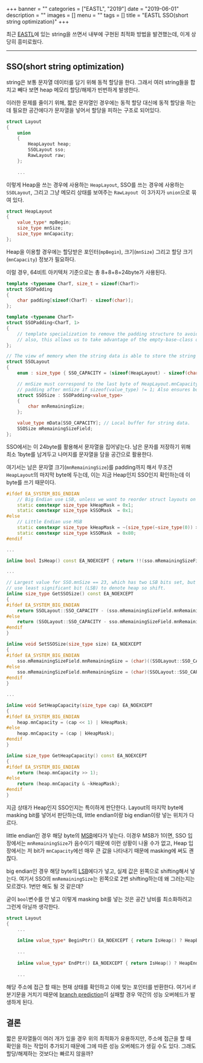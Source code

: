 +++
banner = ""
categories = ["EASTL", "2019"]
date = "2019-06-01"
description = ""
images = []
menu = ""
tags = []
title = "EASTL SSO(short string optimization)"
+++

최근 [EASTL](https://github.com/electronicarts/EASTL)에 있는 string을 쓰면서 내부에 구현된 최적화 방법을 발견했는데, 이게 상당히 흥미로웠다.

-----

## SSO(short string optimization)

string은 보통 문자열 데이터를 담기 위해 동적 할당을 한다. 그래서 여러 string들을 합치고 빼다 보면 heap 메모리 할당/해제가 빈번하게 발생한다.

이러한 문제를 줄이기 위해, 짧은 문자열인 경우에는 동적 할당 대신에 동적 할당을 하는데 필요한 공간에다가 문자열을 넣어서 할당을 피하는 구조로 되어있다.

```cpp
struct Layout
{
    union
    {
        HeapLayout heap;
        SSOLayout sso;
        RawLayout raw;
    };
    
    ...
```

이렇게 Heap을 쓰는 경우에 사용하는 `HeapLayout`, SSO를 쓰는 경우에 사용하는 `SSOLayout`, 그리고 그냥 메모리 상태를 보여주는 `RawLayout `이 3가지가 `union`으로 묶여 있다.

```cpp
struct HeapLayout
{
    value_type* mpBegin;
    size_type mnSize;
    size_type mnCapacity;
};
```

Heap을 이용할 경우에는 할당받은 포인터(`mpBegin`), 크기(`mnSize`) 그리고 할당 크기(`mnCapacity`) 정보가 필요하다.

이럴 경우, 64비트 아키텍처 기준으로는 총 8+8+8=24byte가 사용된다.

```cpp
template <typename CharT, size_t = sizeof(CharT)>
struct SSOPadding
{
    char padding[sizeof(CharT) - sizeof(char)];
};

template <typename CharT>
struct SSOPadding<CharT, 1>
{
    // template specialization to remove the padding structure to avoid warnings on zero length arrays
    // also, this allows us to take advantage of the empty-base-class optimization.
};

// The view of memory when the string data is able to store the string data locally (without a heap allocation).
struct SSOLayout
{
    enum : size_type { SSO_CAPACITY = (sizeof(HeapLayout) - sizeof(char)) / sizeof(value_type) };

    // mnSize must correspond to the last byte of HeapLayout.mnCapacity, so we don't want the compiler to insert
    // padding after mnSize if sizeof(value_type) != 1; Also ensures both layouts are the same size.
    struct SSOSize : SSOPadding<value_type>
    {
        char mnRemainingSize;
    };

    value_type mData[SSO_CAPACITY]; // Local buffer for string data.
    SSOSize mRemainingSizeField;
};
```

SSO에서는 이 24byte를 활용해서 문자열을 집어넣는다. 남은 문자를 저장하기 위해 최소 1byte를 남겨두고 나머지를 문자열을 담을 공간으로 활용한다.

여기서는 남은 문자열 크기(`mnRemainingSize`)를 padding까지 해서 무조건 `HeapLayout`의 마지막 byte에 두는데, 이는 지금 Heap인지 SSO인지 확인하는데 이 byte를 쓰기 때문이다.

```cpp
#ifdef EA_SYSTEM_BIG_ENDIAN
    // Big Endian use LSB, unless we want to reorder struct layouts on endianness, Bit is set when we are in Heap
    static constexpr size_type kHeapMask = 0x1;
    static constexpr size_type kSSOMask  = 0x1;
#else
    // Little Endian use MSB
    static constexpr size_type kHeapMask = ~(size_type(~size_type(0)) >> 1);
    static constexpr size_type kSSOMask  = 0x80;
#endif

...

inline bool IsHeap() const EA_NOEXCEPT { return !!(sso.mRemainingSizeField.mnRemainingSize & kSSOMask); }

...

// Largest value for SSO.mnSize == 23, which has two LSB bits set, but on big-endian (BE)
// use least significant bit (LSB) to denote heap so shift.
inline size_type GetSSOSize() const EA_NOEXCEPT
{
#ifdef EA_SYSTEM_BIG_ENDIAN
    return SSOLayout::SSO_CAPACITY - (sso.mRemainingSizeField.mnRemainingSize >> 2);
#else
    return (SSOLayout::SSO_CAPACITY - sso.mRemainingSizeField.mnRemainingSize);
#endif
}

inline void SetSSOSize(size_type size) EA_NOEXCEPT
{
#ifdef EA_SYSTEM_BIG_ENDIAN
    sso.mRemainingSizeField.mnRemainingSize = (char)((SSOLayout::SSO_CAPACITY - size) << 2);
#else
    sso.mRemainingSizeField.mnRemainingSize = (char)(SSOLayout::SSO_CAPACITY - size);
#endif
}

...

inline void SetHeapCapacity(size_type cap) EA_NOEXCEPT
{
#ifdef EA_SYSTEM_BIG_ENDIAN
    heap.mnCapacity = (cap << 1) | kHeapMask;
#else
    heap.mnCapacity = (cap | kHeapMask);
#endif
}

inline size_type GetHeapCapacity() const EA_NOEXCEPT
{
#ifdef EA_SYSTEM_BIG_ENDIAN
    return (heap.mnCapacity >> 1);
#else
    return (heap.mnCapacity & ~kHeapMask);
#endif
}
```

지금 상태가 Heap인지 SSO인지는 특이하게 판단한다. Layout의 마지막 byte에 masking bit를 넣어서 판단하는데,  little endian이랑 big endian이랑 넣는 위치가 다르다. 

little endian인 경우 해당 byte의 [MSB](https://ko.wikipedia.org/wiki/최상위_비트)에다가 넣는다. 이경우 MSB가 1이면, SSO 입장에서는 `mnRemainingSize`가 음수이기 때문에 이런 상황이 나올 수가 없고, Heap 입장에서는 저 bit가 `mnCapacity`에선 매우 큰 값을 나타내기 때문에 masking에 써도 괜찮다.

big endian인 경우 해당 byte의 [LSB](https://ko.wikipedia.org/wiki/최하위_비트)에다가 넣고, 실제 값은 왼쪽으로 shifting해서 넣는다. 여기서 SSO의 `mnRemainingSize`는 왼쪽으로 2번 shifting하는데 왜 그러는지는 모르겠다. 1번만 해도 될 것 같은데?

굳이 `bool`변수를 안 넣고 이렇게 masking bit를 넣는 것은 공간 낭비를 최소화하려고 그런게 아닐까 생각한다.

```cpp
struct Layout
{
    ...
        
    inline value_type* BeginPtr() EA_NOEXCEPT { return IsHeap() ? HeapBeginPtr() : SSOBeginPtr(); }
    
    ...
        
    inline value_type* EndPtr() EA_NOEXCEPT { return IsHeap() ? HeapEndPtr() : SSOEndPtr(); }
    
    ...
```

해당 주소에 접근 할 때는 현재 상태를 확인하고 이에 맞는 포인터를 반환한다. 여기서 if 분기문을 거치기 때문에 [branch prediction](https://ko.wikipedia.org/wiki/분기_예측)이 실패할 경우 약간의 성능 오버헤드가 발생하게 된다.

## 결론

짧은 문자열들이 여러 개가 있을 경우 위의 최적화가 유용하지만, 주소에 접근을 할 때 확인을 하는 작업이 추가되기 때문에 그에 따른 성능 오버헤드가 생길 수도 있다. 그래도 할당/해제하는 것보다는 빠르지 않을까?
